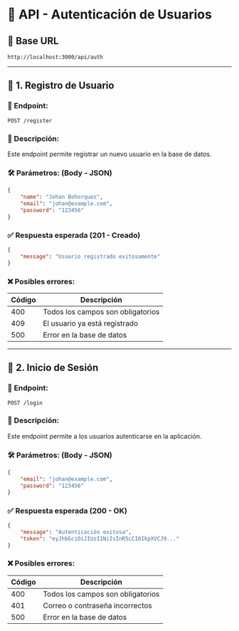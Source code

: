 # 📌 API - Autenticación de Usuarios

## 📍 Base URL
```
http://localhost:3000/api/auth
```

---

## 🔹 **1. Registro de Usuario**
### 📌 Endpoint:
```
POST /register
```

### 🔹 Descripción:
Este endpoint permite registrar un nuevo usuario en la base de datos.

### 🛠 **Parámetros:** (Body - JSON)
```json
{
    "name": "Johan Bohorquez",
    "email": "johan@example.com",
    "password": "123456"
}
```

### ✅ **Respuesta esperada (201 - Creado)**
```json
{
    "message": "Usuario registrado exitosamente"
}
```

### ❌ **Posibles errores:**
| Código | Descripción |
|--------|-------------|
| 400 | Todos los campos son obligatorios |
| 409 | El usuario ya está registrado |
| 500 | Error en la base de datos |

---

## 🔹 **2. Inicio de Sesión**
### 📌 Endpoint:
```
POST /login
```

### 🔹 Descripción:
Este endpoint permite a los usuarios autenticarse en la aplicación.

### 🛠 **Parámetros:** (Body - JSON)
```json
{
    "email": "johan@example.com",
    "password": "123456"
}
```

### ✅ **Respuesta esperada (200 - OK)**
```json
{
    "message": "Autenticación exitosa",
    "token": "eyJhbGciOiJIUzI1NiIsInR5cCI6IkpXVCJ9..."
}
```

### ❌ **Posibles errores:**
| Código | Descripción |
|--------|-------------|
| 400 | Todos los campos son obligatorios |
| 401 | Correo o contraseña incorrectos |
| 500 | Error en la base de datos |